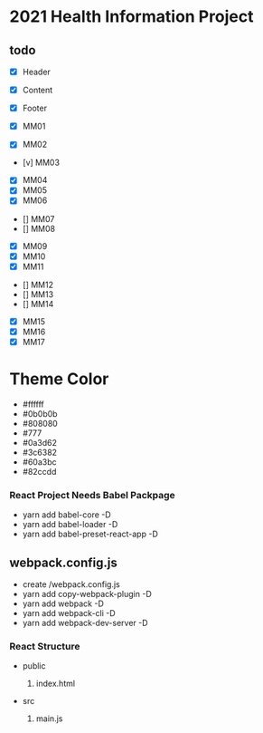 # 2021 Health Information Project

## todo

- [x] Header
- [x] Content
- [x] Footer

- [x] MM01
- [x] MM02
- [v] MM03
- [x] MM04
- [x] MM05
- [x] MM06
- [] MM07
- [] MM08
- [x] MM09
- [x] MM10
- [x] MM11
- [] MM12
- [] MM13
- [] MM14
- [x] MM15
- [x] MM16
- [x] MM17

# Theme Color

- #ffffff
- #0b0b0b
- #808080
- #777
- #0a3d62
- #3c6382
- #60a3bc
- #82ccdd

### React Project Needs Babel Packpage

- yarn add babel-core -D
- yarn add babel-loader -D
- yarn add babel-preset-react-app -D

## webpack.config.js

- create /webpack.config.js
- yarn add copy-webpack-plugin -D
- yarn add webpack -D
- yarn add webpack-cli -D
- yarn add webpack-dev-server -D

### React Structure

- public
  1. index.html
- src

  1. main.js
